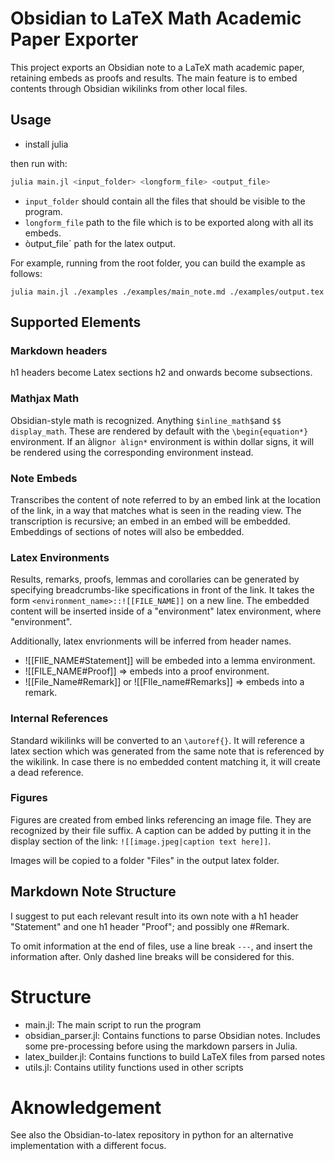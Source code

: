 # Obsidian to LaTeX Math Academic Paper Exporter

This project exports an Obsidian note to a LaTeX math academic paper, retaining embeds as proofs and results. The main feature is to embed contents through Obsidian wikilinks from other local files.

## Usage

- install julia

then run with:
```bash
julia main.jl <input_folder> <longform_file> <output_file>
```

- `input_folder` should contain all the files that should be visible to the program.
- `longform_file` path to the file which is to be exported along with all its embeds.
- òutput_file` path for the latex output.

For example, running from the root folder, you can build the example as follows:
```
julia main.jl ./examples ./examples/main_note.md ./examples/output.tex
```
## Supported Elements
### Markdown headers 
h1 headers become Latex sections h2 and onwards become subsections.
### Mathjax Math
Obsidian-style math is recognized. Anything `$inline_math$`and `$$ display_math`. These are rendered by default with the `\begin{equation*}` environment. If an àlign`or àlign*` environment is within dollar signs, it will be rendered using the corresponding environment instead.

### Note Embeds
Transcribes the content of note referred to by an embed link at the location of the link, in a way that matches what is seen in the reading view. The transcription is recursive; an embed in an embed will be embedded. Embeddings of sections of notes will also be embedded.
### Latex Environments
Results, remarks, proofs, lemmas and corollaries can be generated by specifying breadcrumbs-like specifications in front of the link. It takes the form `<environment_name>::![[FILE_NAME]]` on a new line. The embedded content will be inserted inside of a "environment" latex environment, where "environment".

Additionally, latex envrionments will be inferred from header names.
- ![[FIlE_NAME#Statement]] will be embeded into a lemma environment.
- ![[FILE_NAME#Proof]] => embeds into a proof environment.
- ![[File_Name#Remark]] or ![[FIle_name#Remarks]] => embeds into a remark.

### Internal References
Standard wikilinks will be converted to an `\autoref{}`. It will reference a latex section which was generated from the same note that is referenced by the wikilink. In case there is no embedded content matching it, it will create a dead reference.

### Figures
Figures are created from embed links referencing an image file. They are recognized by their file suffix. A caption can be added by putting it in the display section of the link: `![[image.jpeg|caption text here]]`.

Images will be copied to a folder "Files" in the output latex folder.

## Markdown Note Structure

I suggest to put each relevant result into its own note with a h1 header "Statement" and one h1 header "Proof"; and possibly one #Remark.

To omit information at the end of files, use a line break `---`, and insert the information after. Only dashed line breaks will be considered for this.

# Structure

- main.jl: The main script to run the program
- obsidian_parser.jl: Contains functions to parse Obsidian notes. Includes some pre-processing before using the markdown parsers in Julia.
- latex_builder.jl: Contains functions to build LaTeX files from parsed notes
- utils.jl: Contains utility functions used in other scripts

# Aknowledgement

See also the Obsidian-to-latex repository in python for an alternative implementation with a different focus.
